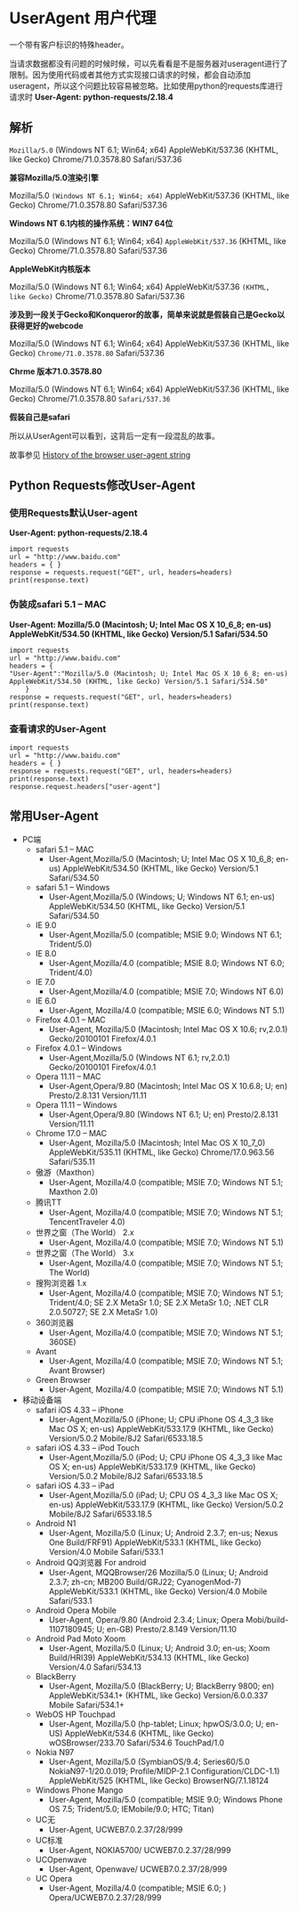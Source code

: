 # UserAgent 用户代理

一个带有客户标识的特殊header。

当请求数据都没有问题的时候时候，可以先看看是不是服务器对useragent进行了限制。因为使用代码或者其他方式实现接口请求的时候，都会自动添加useragent，所以这个问题比较容易被忽略。比如使用python的requests库进行请求时 **User-Agent: python-requests/2.18.4**

## 解析

``Mozilla/5.0`` (Windows NT 6.1; Win64; x64) AppleWebKit/537.36 (KHTML, like Gecko) Chrome/71.0.3578.80 Safari/537.36

**兼容Mozilla/5.0渲染引擎**

Mozilla/5.0 ``(Windows NT 6.1; Win64; x64)`` AppleWebKit/537.36 (KHTML, like Gecko) Chrome/71.0.3578.80 Safari/537.36

**Windows NT 6.1内核的操作系统：WIN7 64位**

Mozilla/5.0 (Windows NT 6.1; Win64; x64) ``AppleWebKit/537.36`` (KHTML, like Gecko) Chrome/71.0.3578.80 Safari/537.36

**AppleWebKit内核版本**

Mozilla/5.0 (Windows NT 6.1; Win64; x64) AppleWebKit/537.36 ``(KHTML, like Gecko)`` Chrome/71.0.3578.80 Safari/537.36

**涉及到一段关于Gecko和Konqueror的故事，简单来说就是假装自己是Gecko以获得更好的webcode**

Mozilla/5.0 (Windows NT 6.1; Win64; x64) AppleWebKit/537.36 (KHTML, like Gecko) ``Chrome/71.0.3578.80`` Safari/537.36

**Chrme 版本71.0.3578.80**

Mozilla/5.0 (Windows NT 6.1; Win64; x64) AppleWebKit/537.36 (KHTML, like Gecko) Chrome/71.0.3578.80 ``Safari/537.36``

**假装自己是safari**

所以从UserAgent可以看到，这背后一定有一段混乱的故事。

故事参见 [History of the browser user-agent string](https://webaim.org/blog/user-agent-string-history/) 

## Python Requests修改User-Agent

### 使用Requests默认User-agent
**User-Agent: python-requests/2.18.4**

    import requests
    url = "http://www.baidu.com"
    headers = { }
    response = requests.request("GET", url, headers=headers)
    print(response.text)


### 伪装成safari 5.1 – MAC
**User-Agent: Mozilla/5.0 (Macintosh; U; Intel Mac OS X 10_6_8; en-us) AppleWebKit/534.50 (KHTML, like Gecko) Version/5.1 Safari/534.50**

    import requests
    url = "http://www.baidu.com"
    headers = {
    "User-Agent":"Mozilla/5.0 (Macintosh; U; Intel Mac OS X 10_6_8; en-us) AppleWebKit/534.50 (KHTML, like Gecko) Version/5.1 Safari/534.50"
        }
    response = requests.request("GET", url, headers=headers)
    print(response.text)

### 查看请求的User-Agent

    import requests
    url = "http://www.baidu.com"
    headers = { }
    response = requests.request("GET", url, headers=headers)
    print(response.text)
    response.request.headers["user-agent"]


## 常用User-Agent

* PC端
    * safari 5.1 – MAC
        * User-Agent,Mozilla/5.0 (Macintosh; U; Intel Mac OS X 10_6_8; en-us) AppleWebKit/534.50 (KHTML, like Gecko) Version/5.1 Safari/534.50
    * safari 5.1 – Windows
        * User-Agent,Mozilla/5.0 (Windows; U; Windows NT 6.1; en-us) AppleWebKit/534.50 (KHTML, like Gecko) Version/5.1 Safari/534.50 
  * IE 9.0
    * User-Agent,Mozilla/5.0 (compatible; MSIE 9.0; Windows NT 6.1; Trident/5.0)
  * IE 8.0
    * User-Agent,Mozilla/4.0 (compatible; MSIE 8.0; Windows NT 6.0; Trident/4.0)
  * IE 7.0
    * User-Agent,Mozilla/4.0 (compatible; MSIE 7.0; Windows NT 6.0)
  * IE 6.0
    * User-Agent, Mozilla/4.0 (compatible; MSIE 6.0; Windows NT 5.1)
  * Firefox 4.0.1 – MAC
    * User-Agent, Mozilla/5.0 (Macintosh; Intel Mac OS X 10.6; rv,2.0.1) Gecko/20100101 Firefox/4.0.1
  * Firefox 4.0.1 – Windows
    * User-Agent,Mozilla/5.0 (Windows NT 6.1; rv,2.0.1) Gecko/20100101 Firefox/4.0.1
  * Opera 11.11 – MAC
    * User-Agent,Opera/9.80 (Macintosh; Intel Mac OS X 10.6.8; U; en) Presto/2.8.131 Version/11.11
  * Opera 11.11 – Windows
    * User-Agent,Opera/9.80 (Windows NT 6.1; U; en) Presto/2.8.131 Version/11.11
  * Chrome 17.0 – MAC
    * User-Agent, Mozilla/5.0 (Macintosh; Intel Mac OS X 10_7_0) AppleWebKit/535.11 (KHTML, like Gecko) Chrome/17.0.963.56 Safari/535.11
  * 傲游（Maxthon）
    * User-Agent, Mozilla/4.0 (compatible; MSIE 7.0; Windows NT 5.1; Maxthon 2.0)
  * 腾讯TT
    * User-Agent, Mozilla/4.0 (compatible; MSIE 7.0; Windows NT 5.1; TencentTraveler 4.0)
  * 世界之窗（The World） 2.x
    * User-Agent, Mozilla/4.0 (compatible; MSIE 7.0; Windows NT 5.1)
  * 世界之窗（The World） 3.x
    * User-Agent, Mozilla/4.0 (compatible; MSIE 7.0; Windows NT 5.1; The World)
  * 搜狗浏览器 1.x
    * User-Agent, Mozilla/4.0 (compatible; MSIE 7.0; Windows NT 5.1; Trident/4.0; SE 2.X MetaSr 1.0; SE 2.X MetaSr 1.0; .NET CLR 2.0.50727; SE 2.X MetaSr 1.0)
  * 360浏览器
    * User-Agent, Mozilla/4.0 (compatible; MSIE 7.0; Windows NT 5.1; 360SE)
  * Avant
    * User-Agent, Mozilla/4.0 (compatible; MSIE 7.0; Windows NT 5.1; Avant Browser)
  * Green Browser
    * User-Agent, Mozilla/4.0 (compatible; MSIE 7.0; Windows NT 5.1)
* 移动设备端
  * safari iOS 4.33 – iPhone
    * User-Agent,Mozilla/5.0 (iPhone; U; CPU iPhone OS 4_3_3 like Mac OS X; en-us) AppleWebKit/533.17.9 (KHTML, like Gecko) Version/5.0.2 Mobile/8J2 Safari/6533.18.5
  * safari iOS 4.33 – iPod Touch
    * User-Agent,Mozilla/5.0 (iPod; U; CPU iPhone OS 4_3_3 like Mac OS X; en-us) AppleWebKit/533.17.9 (KHTML, like Gecko) Version/5.0.2 Mobile/8J2 Safari/6533.18.5
  * safari iOS 4.33 – iPad
    * User-Agent,Mozilla/5.0 (iPad; U; CPU OS 4_3_3 like Mac OS X; en-us) AppleWebKit/533.17.9 (KHTML, like Gecko) Version/5.0.2 Mobile/8J2 Safari/6533.18.5
  * Android N1
    * User-Agent, Mozilla/5.0 (Linux; U; Android 2.3.7; en-us; Nexus One Build/FRF91) AppleWebKit/533.1 (KHTML, like Gecko) Version/4.0 Mobile Safari/533.1
  * Android QQ浏览器 For android
    * User-Agent, MQQBrowser/26 Mozilla/5.0 (Linux; U; Android 2.3.7; zh-cn; MB200 Build/GRJ22; CyanogenMod-7) AppleWebKit/533.1 (KHTML, like Gecko) Version/4.0 Mobile Safari/533.1
  * Android Opera Mobile
    * User-Agent, Opera/9.80 (Android 2.3.4; Linux; Opera Mobi/build-1107180945; U; en-GB) Presto/2.8.149 Version/11.10
  * Android Pad Moto Xoom
    * User-Agent, Mozilla/5.0 (Linux; U; Android 3.0; en-us; Xoom Build/HRI39) AppleWebKit/534.13 (KHTML, like Gecko) Version/4.0 Safari/534.13
  * BlackBerry
    * User-Agent, Mozilla/5.0 (BlackBerry; U; BlackBerry 9800; en) AppleWebKit/534.1+ (KHTML, like Gecko) Version/6.0.0.337 Mobile Safari/534.1+
  * WebOS HP Touchpad
    * User-Agent, Mozilla/5.0 (hp-tablet; Linux; hpwOS/3.0.0; U; en-US) AppleWebKit/534.6 (KHTML, like Gecko) wOSBrowser/233.70 Safari/534.6 TouchPad/1.0
  * Nokia N97
    * User-Agent, Mozilla/5.0 (SymbianOS/9.4; Series60/5.0 NokiaN97-1/20.0.019; Profile/MIDP-2.1 Configuration/CLDC-1.1) AppleWebKit/525 (KHTML, like Gecko) BrowserNG/7.1.18124
  * Windows Phone Mango
    * User-Agent, Mozilla/5.0 (compatible; MSIE 9.0; Windows Phone OS 7.5; Trident/5.0; IEMobile/9.0; HTC; Titan)
  * UC无
    * User-Agent, UCWEB7.0.2.37/28/999
  * UC标准
    * User-Agent, NOKIA5700/ UCWEB7.0.2.37/28/999
  * UCOpenwave
    * User-Agent, Openwave/ UCWEB7.0.2.37/28/999
  * UC Opera
    * User-Agent, Mozilla/4.0 (compatible; MSIE 6.0; ) Opera/UCWEB7.0.2.37/28/999

